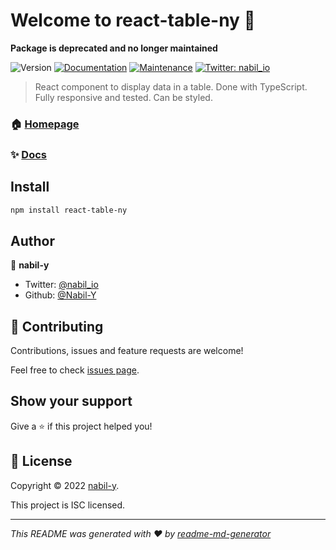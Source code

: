 # Welcome to react-table-ny 👋

**Package is deprecated and no longer maintained**

![Version](https://img.shields.io/badge/version-1.0.0-blue.svg?cacheSeconds=2592000)
[![Documentation](https://img.shields.io/badge/documentation-yes-brightgreen.svg)](https://github.com/Nabil-Y/react-table-ny#readme)
[![Maintenance](https://img.shields.io/badge/Maintained%3F-yes-green.svg)](https://github.com/Nabil-Y/react-table-ny/graphs/commit-activity)
[![Twitter: nabil_io](https://img.shields.io/twitter/follow/nabil_io.svg?style=social)](https://twitter.com/nabil_io)

> React component to display data in a table. Done with TypeScript. Fully responsive and tested. Can be styled.

### 🏠 [Homepage](https://github.com/Nabil-Y/react-table-ny)

### ✨ [Docs](https://react-table-ny-docs.pages.dev/)

## Install

```sh
npm install react-table-ny
```

## Author

👤 **nabil-y**

- Twitter: [@nabil_io](https://twitter.com/nabil_io)
- Github: [@Nabil-Y](https://github.com/Nabil-Y)

## 🤝 Contributing

Contributions, issues and feature requests are welcome!

Feel free to check [issues page](https://github.com/Nabil-Y/react-table-ny/issues).

## Show your support

Give a ⭐️ if this project helped you!

## 📝 License

Copyright © 2022 [nabil-y](https://github.com/Nabil-Y).

This project is ISC licensed.

---

_This README was generated with ❤️ by [readme-md-generator](https://github.com/kefranabg/readme-md-generator)_
